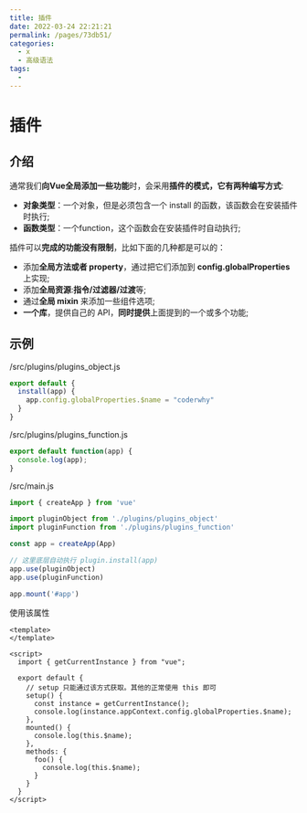 ```yaml
---
title: 插件
date: 2022-03-24 22:21:21
permalink: /pages/73db51/
categories:
  - x
  - 高级语法
tags:
  - 
---
```




# 插件

## 介绍

通常我们**向Vue全局添加一些功能**时，会采用**插件的模式，它有两种编写方式**: 

* **对象类型**：一个对象，但是必须包含一个 install 的函数，该函数会在安装插件时执行; 
* **函数类型**：一个function，这个函数会在安装插件时自动执行;

插件可以**完成的功能没有限制**，比如下面的几种都是可以的：

* 添加**全局方法或者 property**，通过把它们添加到 **config.globalProperties** 上实现; 
* 添加**全局资源**:**指令/过滤器/过渡**等;
* 通过**全局 mixin** 来添加一些组件选项;
* **一个库**，提供自己的 API，**同时提供**上面提到的一个或多个功能;



## 示例

/src/plugins/plugins_object.js

```js
export default {
  install(app) {
    app.config.globalProperties.$name = "coderwhy"
  }
}
```

/src/plugins/plugins_function.js

```js
export default function(app) {
  console.log(app);
}
```

/src/main.js

```js
import { createApp } from 'vue'

import pluginObject from './plugins/plugins_object'
import pluginFunction from './plugins/plugins_function'

const app = createApp(App)

// 这里底层自动执行 plugin.install(app)
app.use(pluginObject)
app.use(pluginFunction)

app.mount('#app')
```

使用该属性

```vue
<template>
</template>

<script>
  import { getCurrentInstance } from "vue";

  export default {
    // setup 只能通过该方式获取。其他的正常使用 this 即可
    setup() {
      const instance = getCurrentInstance();
      console.log(instance.appContext.config.globalProperties.$name);
    },
    mounted() {
      console.log(this.$name);
    },
    methods: {
      foo() {
        console.log(this.$name);
      }
    }
  }
</script>
```

